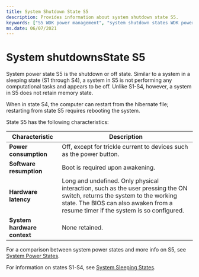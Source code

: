 ```yaml
---
title: System Shutdown State S5
description: Provides information about system shutdown state S5.
keywords: ["S5 WDK power management", "system shutdown states WDK power management", "software resumption WDK power management", "resumption WDK power management", "hardware latency WDK power management", "system hardware context WDK power management", "hardware context WDK power management", "context WDK power management", "latency WDK power management", "system power states WDK kernel , shutdown state", "shutdown states WDK power management"]
ms.date: 06/07/2021
---
```


# System shutdownsState S5

System power state S5 is the shutdown or off state. Similar to a system in a sleeping state (S1 through S4), a system in S5 is not performing any computational tasks and appears to be off. Unlike S1-S4, however, a system in S5 does not retain memory state.

When in state S4, the computer can restart from the hibernate file; restarting from state S5 requires rebooting the system.

State S5 has the following characteristics:

| Characteristic | Description |
|--|--|
| **Power consumption** | Off, except for trickle current to devices such as the power button. |
| **Software resumption** | Boot is required upon awakening. |
| **Hardware latency** | Long and undefined. Only physical interaction, such as the user pressing the ON switch, returns the system to the working state. The BIOS can also awaken from a resume timer if the system is so configured. |
| **System hardware context** | None retained. |

For a comparison between system power states and more info on S5, see [System Power States](/windows/win32/power/system-power-states).

For information on states S1-S4, see [System Sleeping States](./system-sleeping-states.md).
